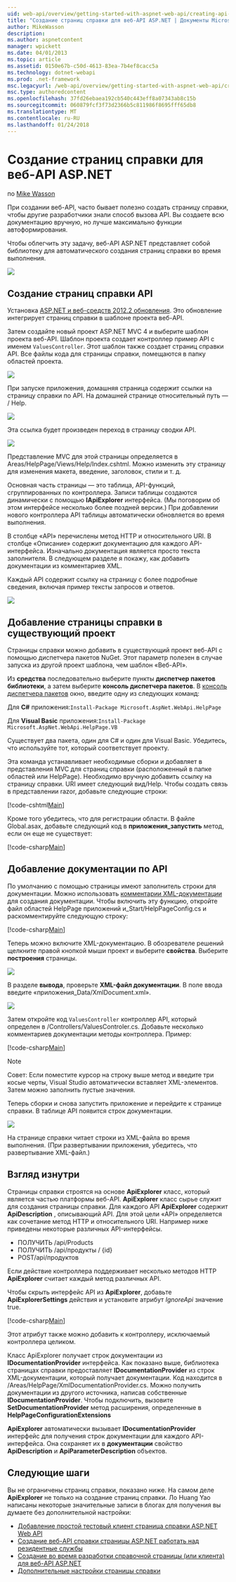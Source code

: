 ```yaml
---
uid: web-api/overview/getting-started-with-aspnet-web-api/creating-api-help-pages
title: "Создание страниц справки для веб-API ASP.NET | Документы Microsoft"
author: MikeWasson
description: 
ms.author: aspnetcontent
manager: wpickett
ms.date: 04/01/2013
ms.topic: article
ms.assetid: 0150e67b-c50d-4613-83ea-7b4ef8cacc5a
ms.technology: dotnet-webapi
ms.prod: .net-framework
msc.legacyurl: /web-api/overview/getting-started-with-aspnet-web-api/creating-api-help-pages
msc.type: authoredcontent
ms.openlocfilehash: 37fd26ebaea192cb540c443eff8a07343ab8c15b
ms.sourcegitcommit: 060879fcf3f73d2366b5c811986f8695fff65db8
ms.translationtype: MT
ms.contentlocale: ru-RU
ms.lasthandoff: 01/24/2018
---
```

<a name="creating-help-pages-for-aspnet-web-api"></a>Создание страниц справки для веб-API ASP.NET
====================
по [Mike Wasson](https://github.com/MikeWasson)

При создании веб-API, часто бывает полезно создать страницу справки, чтобы другие разработчики знали способ вызова API. Вы создаете всю документацию вручную, но лучше максимально функции автоформирования.

Чтобы облегчить эту задачу, веб-API ASP.NET представляет собой библиотеку для автоматического создания страниц справки во время выполнения.

![](creating-api-help-pages/_static/image1.png)

## <a name="creating-api-help-pages"></a>Создание страниц справки API

Установка [ASP.NET и веб-средств 2012.2 обновления](https://go.microsoft.com/fwlink/?LinkId=282650). Это обновление интегрирует страниц справки в шаблоне проекта веб-API.

Затем создайте новый проект ASP.NET MVC 4 и выберите шаблон проекта веб-API. Шаблон проекта создает контроллер пример API с именем `ValuesController`. Этот шаблон также создает страниц справки API. Все файлы кода для страницы справки, помещаются в папку областей проекта.

![](creating-api-help-pages/_static/image2.png)

При запуске приложения, домашняя страница содержит ссылки на страницу справки по API. На домашней странице относительный путь — / Help.

![](creating-api-help-pages/_static/image3.png)

Эта ссылка будет произведен переход в страницу сводки API.

![](creating-api-help-pages/_static/image4.png)

Представление MVC для этой страницы определяется в Areas/HelpPage/Views/Help/Index.cshtml. Можно изменить эту страницу для изменения макета, введение, заголовок, стили и т. д.

Основная часть страницы — это таблица, API-функций, сгруппированных по контроллера. Записи таблицы создаются динамически с помощью **IApiExplorer** интерфейса. (Мы поговорим об этом интерфейсе несколько более поздней версии.) При добавлении нового контроллера API таблицы автоматически обновляется во время выполнения.

В столбце «API» перечислены метод HTTP и относительного URI. В столбце «Описание» содержит документацию для каждого API-интерфейса. Изначально документация является просто текста заполнителя. В следующем разделе я покажу, как добавить документации из комментариев XML.

Каждый API содержит ссылку на страницу с более подробные сведения, включая пример тексты запросов и ответов.

![](creating-api-help-pages/_static/image5.png)

## <a name="adding-help-pages-to-an-existing-project"></a>Добавление страницы справки в существующий проект

Страницы справки можно добавить в существующий проект веб-API с помощью диспетчера пакетов NuGet. Этот параметр полезен в случае запуска из другой проект шаблона, чем шаблон «Веб-API».

Из **средства** последовательно выберите пункты **диспетчер пакетов библиотеки**, а затем выберите **консоль диспетчера пакетов**. В [консоль диспетчера пакетов](http://docs.nuget.org/docs/start-here/using-the-package-manager-console) окно, введите одну из следующих команд:

Для **C#** приложения:`Install-Package Microsoft.AspNet.WebApi.HelpPage`

Для **Visual Basic** приложения:`Install-Package Microsoft.AspNet.WebApi.HelpPage.VB`

Существует два пакета, один для C# и один для Visual Basic. Убедитесь, что используйте тот, который соответствует проекту.

Эта команда устанавливает необходимые сборки и добавляет в представления MVC для страниц справки (расположенный в папке областей или HelpPage). Необходимо вручную добавить ссылку на страницу справки. URI имеет следующий вид/Help. Чтобы создать связь в представлении razor, добавьте следующие строки:

[!code-cshtml[Main](creating-api-help-pages/samples/sample1.cshtml)]

Кроме того убедитесь, что для регистрации области. В файле Global.asax, добавьте следующий код в **приложения\_запустить** метод, если он еще не существует:

[!code-csharp[Main](creating-api-help-pages/samples/sample2.cs?highlight=4)]

## <a name="adding-api-documentation"></a>Добавление документации по API

По умолчанию с помощью страницы имеют заполнитель строки для документации. Можно использовать [комментарии XML-документации](https://msdn.microsoft.com/library/b2s063f7.aspx) для создания документации. Чтобы включить эту функцию, откройте файл областей HelpPage приложений и\_Start/HelpPageConfig.cs и раскомментируйте следующую строку:

[!code-csharp[Main](creating-api-help-pages/samples/sample3.cs)]

Теперь можно включите XML-документацию. В обозревателе решений щелкните правой кнопкой мыши проект и выберите **свойства**. Выберите **построения** страницы.

![](creating-api-help-pages/_static/image6.png)

В разделе **вывода**, проверьте **XML-файл документации**. В поле ввода введите «приложения\_Data/XmlDocument.xml».

![](creating-api-help-pages/_static/image7.png)

Затем откройте код `ValuesController` контроллер API, который определен в /Controllers/ValuesControler.cs. Добавьте несколько комментариев документации методы контроллера. Пример:

[!code-csharp[Main](creating-api-help-pages/samples/sample4.cs)]

> [!NOTE]
> Совет: Если поместите курсор на строку выше метод и введите три косые черты, Visual Studio автоматически вставляет XML-элементов. Затем можно заполнить пустые значения.


Теперь сборки и снова запустить приложение и перейдите к странице справки. В таблице API появится строк документации.

![](creating-api-help-pages/_static/image8.png)

На странице справки читает строки из XML-файла во время выполнения. (При развертывании приложения, убедитесь, что развертывание XML-файл.)

## <a name="under-the-hood"></a>Взгляд изнутри

Страницы справки строятся на основе **ApiExplorer** класс, который является частью платформы веб-API. **ApiExplorer** класс сырье служит для создания страницы справки. Для каждого API **ApiExplorer** содержит **ApiDescription** , описывающий API. Для этой цели «API» определяется как сочетание метод HTTP и относительного URI. Например ниже приведены некоторые различных API-интерфейсы.

- ПОЛУЧИТЬ /api/Products
- ПОЛУЧИТЬ /api/продукты / {id}
- POST/api/продуктов

Если действие контроллера поддерживает несколько методов HTTP **ApiExplorer** считает каждый метод различных API.

Чтобы скрыть интерфейс API из **ApiExplorer**, добавьте **ApiExplorerSettings** действия и установите атрибут *IgnoreApi* значение true.

[!code-csharp[Main](creating-api-help-pages/samples/sample5.cs)]

Этот атрибут также можно добавить к контроллеру, исключаемый контроллера целиком.

Класс ApiExplorer получает строк документации из **IDocumentationProvider** интерфейса. Как показано выше, библиотека страницах справки предоставляет **IDocumentationProvider** из строк XML-документации, который получает документации. Код находится в /Areas/HelpPage/XmlDocumentationProvider.cs. Можно получить документации из другого источника, написав собственные **IDocumentationProvider**. Чтобы подключить, вызовите **SetDocumentationProvider** метод расширения, определенные в **HelpPageConfigurationExtensions**

**ApiExplorer** автоматически вызывает **IDocumentationProvider** интерфейс для получения строк документации для каждого API-интерфейса. Она сохраняет их в **документации** свойство **ApiDescription** и **ApiParameterDescription** объектов.

## <a name="next-steps"></a>Следующие шаги

Вы не ограничены страниц справки, показано ниже. На самом деле **ApiExplorer** не только на создание страниц справки. Ло Huang Yao написаны некоторые значительные записи в блогах для получения вы думаете без дополнительной настройки:

- [Добавление простой тестовый клиент страница справки ASP.NET Web API](https://blogs.msdn.com/b/yaohuang1/archive/2012/12/02/adding-a-simple-test-client-to-asp-net-web-api-help-page.aspx)
- [Создание веб-API справки страницы ASP.NET работать над резидентные службы](https://blogs.msdn.com/b/yaohuang1/archive/2012/12/20/making-asp-net-web-api-help-page-work-on-self-hosted-services.aspx)
- [Создание во время разработки справочной страницы (или клиента) для веб-API ASP.NET](https://blogs.msdn.com/b/yaohuang1/archive/2013/01/20/design-time-generation-of-help-page-or-proxy-for-asp-net-web-api.aspx)
- [Дополнительные настройки страницы справки](https://blogs.msdn.com/b/yaohuang1/archive/2012/12/10/asp-net-web-api-help-page-part-3-advanced-help-page-customizations.aspx)
